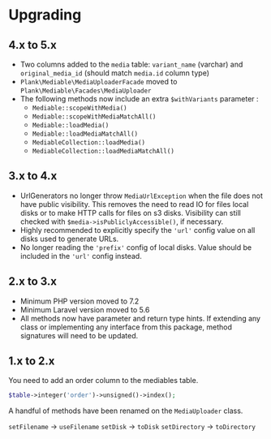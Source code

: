 # Upgrading

## 4.x to 5.x

* Two columns added to the `media` table: `variant_name` (varchar)  and `original_media_id` (should match `media.id` column type)
* `Plank\Mediable\MediaUploaderFacade` moved to `Plank\Mediable\Facades\MediaUploader`
* The following methods now include an extra `$withVariants` parameter :
    * `Mediable::scopeWithMedia()`
    * `Mediable::scopeWithMediaMatchAll()`
    * `Mediable::loadMedia()`
    * `Mediable::loadMediaMatchAll()`
    * `MediableCollection::loadMedia()`
    * `MediableCollection::loadMediaMatchAll()`

## 3.x to 4.x

* UrlGenerators no longer throw `MediaUrlException` when the file does not have public visibility. This removes the need to read IO for files local disks or to make HTTP calls for files on s3 disks. Visibility can still checked with `$media->isPubliclyAccessible()`, if necessary.
* Highly recommended to explicitly specify the `'url'` config value on all disks used to generate URLs.
* No longer reading the `'prefix'` config of local disks. Value should be included in the `'url'` config instead.

## 2.x to 3.x

* Minimum PHP version moved to 7.2
* Minimum Laravel version moved to 5.6
* All methods now have parameter and return type hints. If extending any class or implementing any interface from this package, method signatures will need to be updated.

## 1.x to 2.x

You need to add an order column to the mediables table.

```php
$table->integer('order')->unsigned()->index();
```

A handful of methods have been renamed on the `MediaUploader` class.

`setFilename` -> `useFilename`
`setDisk` -> `toDisk`
`setDirectory` -> `toDirectory`

